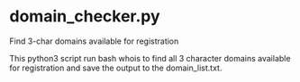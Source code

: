 # domain_checker.py
Find 3-char domains available for registration

This python3 script run bash whois to find all 3 character domains available for registration and save the output to the domain_list.txt.
